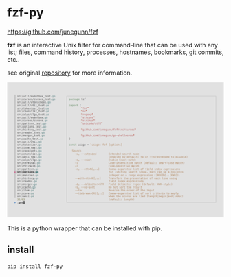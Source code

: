 # fzf-py

https://github.com/junegunn/fzf

**fzf** is an interactive Unix filter for command-line that can be used with any list; files, command history, processes, hostnames, bookmarks, git commits, etc..

see original [repository](https://github.com/junegunn/fzf) for more information.

![image](https://raw.githubusercontent.com/junegunn/i/master/fzf-preview.png)

This is a python wrapper that can be installed with pip.

## install

```sh
pip install fzf-py
```
